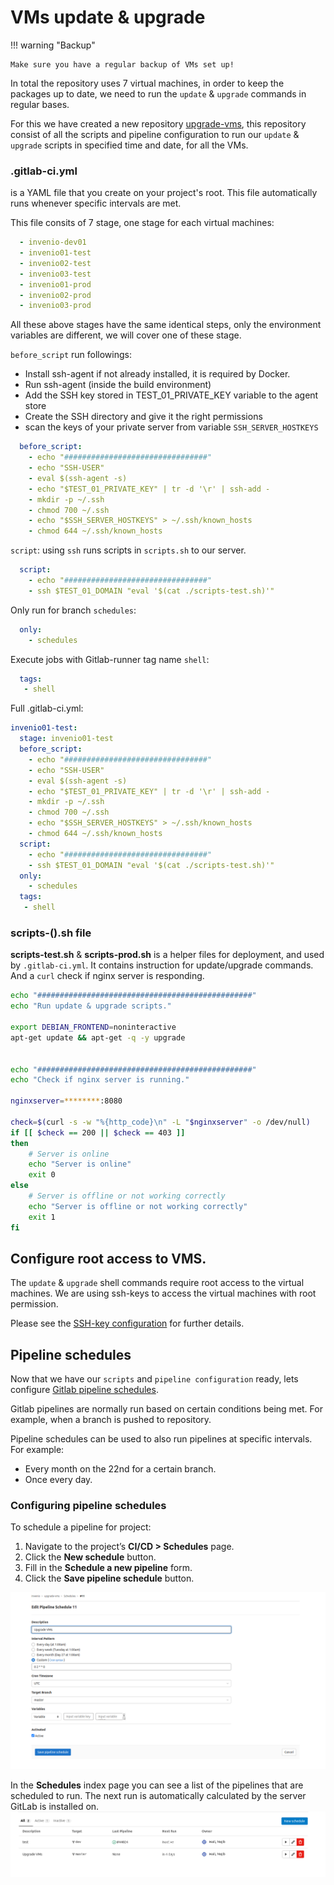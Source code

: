 # VMs update & upgrade

!!! warning "Backup"

    Make sure you have a regular backup of VMs set up! 


In total the repository uses 7 virtual machines, in order to keep the packages up to date, we need to run the `update` & `upgrade` commands in regular bases.

For this we have created a new repository [upgrade-vms](https://gitlab.tugraz.at/invenio/upgrade-vms), this repository consist of all the scripts and pipeline configuration to run our `update` & `upgrade` scripts in specified time and date, for all the VMs.

### .gitlab-ci.yml
is a YAML file that you create on your project's root. This file automatically runs whenever specific intervals are met.

This file consits of 7 stage, one stage for each virtual machines:

```yml
  - invenio-dev01
  - invenio01-test
  - invenio02-test
  - invenio03-test
  - invenio01-prod
  - invenio02-prod
  - invenio03-prod
```

All these above stages have the same identical steps, only the environment variables are different,
we will cover one of these stage.

```before_script``` run followings:

* Install ssh-agent if not already installed, it is required by Docker.
* Run ssh-agent (inside the build environment)
* Add the SSH key stored in TEST_01_PRIVATE_KEY variable to the agent store
* Create the SSH directory and give it the right permissions
* scan the keys of your private server from variable ```SSH_SERVER_HOSTKEYS```
```yml
  before_script:
    - echo "################################"
    - echo "SSH-USER"
    - eval $(ssh-agent -s)
    - echo "$TEST_01_PRIVATE_KEY" | tr -d '\r' | ssh-add -
    - mkdir -p ~/.ssh
    - chmod 700 ~/.ssh
    - echo "$SSH_SERVER_HOSTKEYS" > ~/.ssh/known_hosts
    - chmod 644 ~/.ssh/known_hosts
```

```script```:  using ```ssh``` runs scripts in ```scripts.sh``` to our server.
```yml
  script:
    - echo "################################"
    - ssh $TEST_01_DOMAIN "eval '$(cat ./scripts-test.sh)'"
```

Only run for branch ```schedules```:
```yml
  only:
    - schedules
```
Execute jobs with Gitlab-runner tag name ```shell```:
```yml
  tags:
   - shell
```

Full .gitlab-ci.yml:

```yml
invenio01-test:
  stage: invenio01-test
  before_script:
    - echo "################################"
    - echo "SSH-USER"
    - eval $(ssh-agent -s)
    - echo "$TEST_01_PRIVATE_KEY" | tr -d '\r' | ssh-add -
    - mkdir -p ~/.ssh
    - chmod 700 ~/.ssh
    - echo "$SSH_SERVER_HOSTKEYS" > ~/.ssh/known_hosts
    - chmod 644 ~/.ssh/known_hosts
  script:
    - echo "################################"
    - ssh $TEST_01_DOMAIN "eval '$(cat ./scripts-test.sh)'"
  only:
    - schedules
  tags:
   - shell
```

### scripts-().sh file
**scripts-test.sh** & **scripts-prod.sh** is a helper files for deployment, and used by
`.gitlab-ci.yml`. It contains instruction for update/upgrade commands.
And a `curl` check if nginx server is responding.

```bash
echo "################################################"
echo "Run update & upgrade scripts."

export DEBIAN_FRONTEND=noninteractive
apt-get update && apt-get -q -y upgrade


echo "################################################"
echo "Check if nginx server is running."

nginxserver=********:8080

check=$(curl -s -w "%{http_code}\n" -L "$nginxserver" -o /dev/null)
if [[ $check == 200 || $check == 403 ]]
then
    # Server is online
    echo "Server is online"
    exit 0
else
    # Server is offline or not working correctly
    echo "Server is offline or not working correctly"
    exit 1
fi

```


## Configure root access to VMS.
The `update` & `upgrade` shell commands require root access to the virtual machines.
We are using ssh-keys to access the virtual machines with root permission.

Please see the [SSH-key configuration](/../configs/sshkey/) for further details.

## Pipeline schedules
Now that we have our `scripts` and `pipeline configuration` ready, lets configure [Gitlab pipeline schedules](https://docs.gitlab.com/ee/ci/pipelines/schedules.html).

Gitlab pipelines are normally run based on certain conditions being met. For example, when a branch is pushed to repository.

Pipeline schedules can be used to also run pipelines at specific intervals. For example:

* Every month on the 22nd for a certain branch.
* Once every day.


### Configuring pipeline schedules
To schedule a pipeline for project:

1. Navigate to the project’s **CI/CD > Schedules** page.
2. Click the **New schedule** button.
3. Fill in the **Schedule a new pipeline** form.
4. Click the **Save pipeline schedule** button.

![](images/pipeline_schedules.png?raw=true)


In the **Schedules** index page you can see a list of the pipelines that are scheduled to run. The next run is automatically calculated by the server GitLab is installed on.
![](images/scheduled.png?raw=true)
